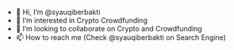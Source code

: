 - 👋 Hi, I’m @syauqiberbakti
- 👀 I’m interested in Crypto Crowdfunding
- 💞️ I’m looking to collaborate on Crypto and Crowdfunding
- 📫 How to reach me (Check @syauqiberbakti on Search Engine)
